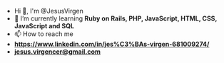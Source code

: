 - Hi 👋, I'm @JesusVirgen
- 🌱 I’m currently learning **Ruby on Rails, PHP, JavaScript, HTML, CSS, JavaScript and SQL**
- 📫 How to reach me 
- **https://www.linkedin.com/in/jes%C3%BAs-virgen-681009274/**
- **jesus.virgencer@gmail.com**


